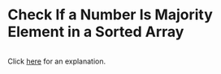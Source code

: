 # Check If a Number Is Majority Element in a Sorted Array 

~~~java

~~~

Click [here](Explanation.md) for an explanation.

